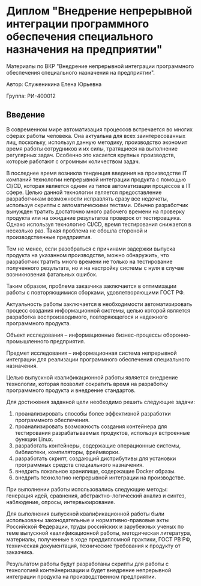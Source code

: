 # Диплом "Внедрение непрерывной интеграции программного обеспечения специального назначения на предприятии"
Материалы по ВКР "Внедрение непрерывной интеграции программного обеспечения специального назначения на предприятии". 

Автор: Служеникина Елена Юрьевна 

Группа: РИ-400012

## Введение
В современном мире автоматизация процессов встречается во многих сферах работы человека. Она актуальна для всех заинтересованных лиц, поскольку, используя данную методику, производство экономит время работы сотрудников и их силы, тратящиеся на выполнение регулярных задач. Особенно это касается крупных производств, которые работают с огромным количеством задач.

В последнее время возникла тенденция введения на производстве IT компаний технологии непрерывной интеграции продукта с помощью CI/CD, которая является одним из типов автоматизации процессов в IT сфере. Целью данной технологии является предоставление разработчикам возможности исправлять сразу все недочеты, используя скрипты с автоматическими тестами. Обычно разработчик вынужден тратить достаточно много рабочего времени на проверку продукта или на ожидание результатов проверок от тестировщика. Однако используя технологию CI/CD, время тестирования снижается в несколько раз. Такая проблема не обошла стороной и производственные предприятия.

Тем не менее, если разобраться с причинами задержки выпуска продукта на указанном производстве, можно обнаружить, что разработчик тратить много времени не только на тестирование полученного результата, но и на настройку системы с нуля в случае возникновения фатальных ошибок.

Таким образом, проблема заказчика заключается в оптимизации работы с повторяющимися сборками, удовлетворяющими ГОСТ РФ.

Актуальность работы заключается в необходимости автоматизировать процесс создания информационной системы, целью которой является разработка воспроизводимого, повторяющегося и надежного программного продукта.

Объект исследования – информационные бизнес-процессы оборонно-промышленного предприятия.

Предмет исследования – информационная система непрерывной интеграции для реализации программного обеспечения специального назначения.

Целью выпускной квалификационной работы является внедрение технологии, которая позволит сократить время на разработку программного продукта и внедрение стандартов.

Для достижения заданной цели необходимо решить следующие задачи:
1) проанализировать способы более эффективной разработки программного обеспечения.
2) проанализировать возможность создания контейнера для тестирования разрабатываемых продуктов, используя встроенные функции Linux.
3) разработать контейнеры, содержащие операционные системы, библиотеки, компиляторы, фреймворки.
4) разработать скрипт, создающий дистрибутивы для установки программных средств специального назначения.
5) внедрить локальное хранилище, содержащие Docker образы.
6) внедрить технологию непрерывной интеграции на производстве.

При выполнении работы использовались следующие методы: генерация идей, сравнения, абстрактно-логический анализ и синтез, наблюдение, опросы, интервьюирование.

Для выполнения выпускной квалификационной работы были использованы законодательные и нормативно-правовые акты Российской Федерации, труды российских и зарубежных ученых по теме выпускной квалификационной работы, методическая литература, материалы, полученные в ходе преддипломной практики, ГОСТ РВ РФ, техническая документация, технические требования к продукту от заказчика.

Результатом работы будут разработаны скрипты для работы с технологией контейнеризации и будет внедрение непрерывной интеграции продукта на производственном предприятии.

